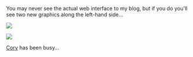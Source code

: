 You may never see the actual web interface to my blog, but if you do you'll see two new graphics along the left-hand side...

<img src="http://www.duncanmackenzie.net/images/imgreen.jpg" border="0" /> 

<img src="http://www.duncanmackenzie.net/images/gamertag_festiveturkey2.gif" border="0" /></a>

[Cory](http://www.addressof.com) has been busy...